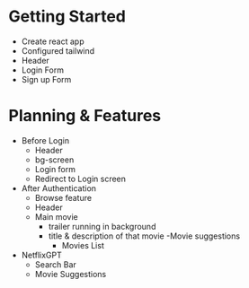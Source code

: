 # Getting Started
- Create react app
- Configured tailwind
- Header
- Login Form
- Sign up Form

# Planning & Features
- Before Login
    - Header
    - bg-screen
    - Login form
    - Redirect to Login screen
- After Authentication
    - Browse feature
    - Header
    - Main movie
        - trailer running in background
        - title & description of that movie
        -Movie suggestions
            - Movies List
- NetflixGPT
    - Search Bar
    -   Movie Suggestions
